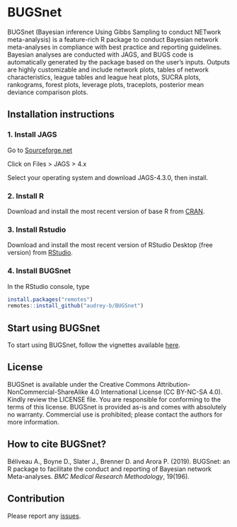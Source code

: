
<!-- README.md is generated from README.Rmd. Please edit that file -->

# BUGSnet

BUGSnet (Bayesian inference Using Gibbs Sampling to conduct NETwork
meta-analysis) is a feature-rich R package to conduct Bayesian network
meta-analyses in compliance with best practice and reporting guidelines.
Bayesian analyses are conducted with JAGS, and BUGS code is
automatically generated by the package based on the user’s inputs.
Outputs are highly customizable and include network plots, tables of
network characteristics, league tables and league heat plots, SUCRA
plots, rankograms, forest plots, leverage plots, traceplots, posterior
mean deviance comparison plots.

## Installation instructions

### 1\. Install JAGS

Go to [Sourceforge.net](https://sourceforge.net/projects/mcmc-jags/)

Click on Files \> JAGS \> 4.x

Select your operating system and download JAGS-4.3.0, then install.

### 2\. Install R

Download and install the most recent version of base R from
[CRAN](cran.r-project.org).

### 3\. Install Rstudio

Download and install the most recent version of RStudio Desktop (free
version) from
[RStudio](https://www.rstudio.com/products/rstudio/download).

### 4\. Install BUGSnet

In the RStudio console, type

``` r
install.packages("remotes")
remotes::install_github("audrey-b/BUGSnet")
```

## Start using BUGSnet

To start using BUGSnet, follow the vignettes available
[here](https://bugsnetsoftware.github.io/).

## License

BUGSnet is available under the Creative Commons
Attribution-NonCommercial-ShareAlike 4.0 International License (CC
BY-NC-SA 4.0). Kindly review the LICENSE file. You are responsible for
conforming to the terms of this license. BUGSnet is provided as-is and
comes with absolutely no warranty. Commercial use is prohibited; please
contact the authors for more information.

## How to cite BUGSnet?

Béliveau A., Boyne D., Slater J., Brenner D. and Arora P. (2019).
BUGSnet: an R package to facilitate the conduct and reporting of
Bayesian network Meta-analyses. *BMC Medical Research Methodology*,
19(196).

## Contribution

Please report any [issues](https://github.com/audrey-b/BUGSnet/issues).

